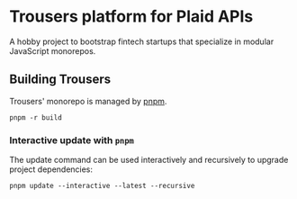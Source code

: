 # Trousers platform for Plaid APIs

A hobby project to bootstrap fintech startups that specialize in modular JavaScript monorepos.

## Building Trousers

Trousers' monorepo is managed by [pnpm](https://pnpm.io/).

```
pnpm -r build
```

### Interactive update with `pnpm`

The update command can be used interactively and recursively to upgrade project dependencies:

```shell
pnpm update --interactive --latest --recursive
```
